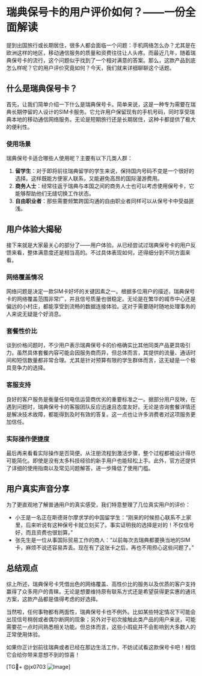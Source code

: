 # 瑞典保号卡的用户评价如何？——一份全面解读

提到出国旅行或长期居住，很多人都会面临一个问题：手机网络怎么办？尤其是在欧洲这样的地区，移动通信服务的质量和资费往往让人头疼。而最近几年，随着瑞典保号卡的流行，这个问题似乎找到了一个相对满意的答案。那么，这款产品到底怎么样呢？它的用户评价究竟如何？今天，我们就来详细聊聊这个话题。

## 什么是瑞典保号卡？

首先，让我们简单介绍一下什么是瑞典保号卡。简单来说，这是一种专为需要在瑞典长期停留的人设计的SIM卡服务。它允许用户保留现有的手机号码，同时享受瑞典本地的移动通信网络服务。无论是短期旅行还是长期居住，这种卡都提供了极大的便利性。

### 使用场景

瑞典保号卡适合哪些人使用呢？主要有以下几类人群：

1. **留学生**：对于即将前往瑞典留学的学生来说，保持国内号码不变是一个很好的选择。这样既能方便家人联系，又能避免高昂的国际漫游费用。
2. **商务人士**：经常往返于瑞典与本国之间的商务人士也可以考虑使用保号卡，它能够帮助他们无缝切换工作状态。
3. **自由职业者**：那些需要频繁跨国沟通的自由职业者同样可以从保号卡中受益匪浅。

## 用户体验大揭秘

接下来就是大家最关心的部分了——用户体验。从已经尝试过瑞典保号卡的用户反馈来看，整体满意度还是相当高的。不过具体表现如何，还得细分到不同方面来看。

### 网络覆盖情况

网络问题是决定一款SIM卡好坏的关键因素之一。根据多位用户的描述，瑞典保号卡的网络覆盖范围非常广，并且信号质量也很稳定。无论是在繁华的城市中心还是偏远的小村庄，都能享受到流畅的数据连接体验。这对于需要随时随地处理事务的人来说无疑是个好消息。

### 套餐性价比

谈到价格问题时，不少用户表示瑞典保号卡的价格确实比其他同类产品更具吸引力。虽然具体套餐内容可能会因服务商而异，但总体而言，其提供的流量、通话时间和短信数量都非常合理。尤其是针对预算有限的学生群体而言，这无疑是一个极具竞争力的选择。

### 客服支持

良好的客户服务是衡量任何电信运营商优劣的重要标准之一。据部分用户反映，在遇到问题时，瑞典保号卡的客服团队反应迅速且态度友好。无论是咨询套餐详情还是解决技术故障，都能得到及时有效的答复。这一点也让许多消费者对这项服务更加信任。

### 实际操作便捷度

最后再来看看实际操作是否简便。从注册流程到激活步骤，整个过程都被设计得尽可能简化。即使是没有太多科技经验的新手用户也能轻松上手。此外，官方还提供了详细的使用指南以及常见问题解答，进一步降低了使用门槛。

## 用户真实声音分享

为了更直观地了解普通用户的真实感受，我们特意整理了几位真实用户的评价：

- 小王是一名正在斯德哥尔摩求学的中国留学生：“刚来的时候担心联系不上家里，后来听说有这种保号卡就立刻买了。事实证明我的选择是对的！不仅信号好，而且资费也很划算。”
- 张先生是一位从事国际贸易工作的商人：“以前每次去瑞典都要换当地的SIM卡，麻烦不说还容易弄丢。现在有了这张卡之后，再也不用担心这些问题了。”

## 总结观点

综上所述，瑞典保号卡凭借出色的网络覆盖、高性价比的服务以及优质的客户支持赢得了众多用户的青睐。无论是想要维持原有联系方式还是希望获得更实惠的通讯方案，这款产品都是值得考虑的好选择。

当然啦，任何事物都有两面性，瑞典保号卡也不例外。比如某些特定情况下可能会出现信号稍弱或者偶尔断网的现象；另外对于初次接触此类产品的用户来说，可能需要花一点时间熟悉相关功能。但总体而言，这些小瑕疵并不会影响到大多数人的正常使用体验。

如果你正计划前往瑞典或者已经在那边生活工作，不妨试试看这款保号卡吧！相信它会给你带来意想不到的惊喜！

[TG💪+ @jx0703 ![Image](https://github.com/user-attachments/assets/dbca1d08-cadb-493c-b0ec-ad6f7a83f270)]